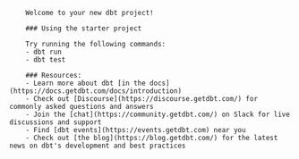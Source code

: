 
        Welcome to your new dbt project!

        ### Using the starter project

        Try running the following commands:
        - dbt run
        - dbt test

        ### Resources:
        - Learn more about dbt [in the docs](https://docs.getdbt.com/docs/introduction)
        - Check out [Discourse](https://discourse.getdbt.com/) for commonly asked questions and answers
        - Join the [chat](https://community.getdbt.com/) on Slack for live discussions and support
        - Find [dbt events](https://events.getdbt.com) near you
        - Check out [the blog](https://blog.getdbt.com/) for the latest news on dbt's development and best practices
        